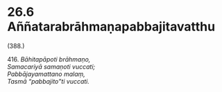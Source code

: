 # 26.6 Aññatarabrāhmaṇapabbajitavatthu

(388.)

416\. _Bāhitapāpoti brāhmaṇo,_  
_Samacariyā samaṇoti vuccati;_  
_Pabbājayamattano malaṃ,_  
_Tasmā “pabbajito”ti vuccati._

